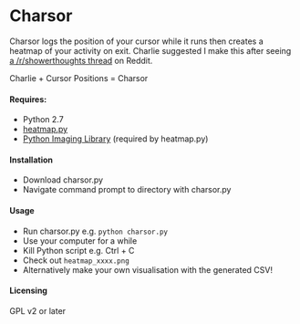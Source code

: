 # Charsor

Charsor logs the position of your cursor while it runs then creates a heatmap of your activity on exit. Charlie suggested I make this after seeing [a /r/showerthoughts thread](https://www.reddit.com/3ywil0) on Reddit.

Charlie + Cursor Positions = Charsor

#### Requires:

- Python 2.7  
- [heatmap.py](http://jjguy.com/heatmap/)  
- [Python Imaging Library](http://www.pythonware.com/products/pil/) (required by heatmap.py)  

#### Installation

- Download charsor.py  
- Navigate command prompt to directory with charsor.py

#### Usage

- Run charsor.py e.g. `python charsor.py`  
- Use your computer for a while  
- Kill Python script e.g. Ctrl + C  
- Check out `heatmap_xxxx.png`  
- Alternatively make your own visualisation with the generated CSV!

#### Licensing

GPL v2 or later